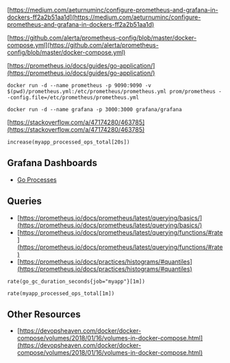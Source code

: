 [https://medium.com/aeturnuminc/configure-prometheus-and-grafana-in-dockers-ff2a2b51aa1d](https://medium.com/aeturnuminc/configure-prometheus-and-grafana-in-dockers-ff2a2b51aa1d)

[https://github.com/alerta/prometheus-config/blob/master/docker-compose.yml](https://github.com/alerta/prometheus-config/blob/master/docker-compose.yml)

[https://prometheus.io/docs/guides/go-application/](https://prometheus.io/docs/guides/go-application/)

```
docker run -d --name prometheus -p 9090:9090 -v $(pwd)/prometheus.yml:/etc/prometheus/prometheus.yml prom/prometheus --config.file=/etc/prometheus/prometheus.yml
```

```
docker run -d --name grafana -p 3000:3000 grafana/grafana
```

[https://stackoverflow.com/a/47174280/463785](https://stackoverflow.com/a/47174280/463785)

```
increase(myapp_processed_ops_total[20s])
```

## Grafana Dashboards

 - [Go Processes](https://grafana.com/grafana/dashboards/6671)

## Queries

 - [https://prometheus.io/docs/prometheus/latest/querying/basics/](https://prometheus.io/docs/prometheus/latest/querying/basics/)
 - [https://prometheus.io/docs/prometheus/latest/querying/functions/#rate](https://prometheus.io/docs/prometheus/latest/querying/functions/#rate)
 - [https://prometheus.io/docs/practices/histograms/#quantiles](https://prometheus.io/docs/practices/histograms/#quantiles)
```
rate(go_gc_duration_seconds{job="myapp"}[1m])
```

```
rate(myapp_processed_ops_total[1m])
```

## Other Resources

 - [https://devopsheaven.com/docker/docker-compose/volumes/2018/01/16/volumes-in-docker-compose.html](https://devopsheaven.com/docker/docker-compose/volumes/2018/01/16/volumes-in-docker-compose.html)
